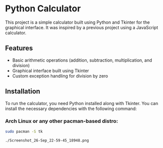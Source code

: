# Python Calculator

This project is a simple calculator built using Python and Tkinter for the graphical interface. It was inspired by a previous project using a JavaScript calculator.

## Features
- Basic arithmetic operations (addition, subtraction, multiplication, and division)
- Graphical interface built using Tkinter
- Custom exception handling for division by zero

## Installation

To run the calculator, you need Python installed along with Tkinter. You can install the necessary dependencies with the following command:

### Arch Linux or any other pacman-based distro:
```bash
sudo pacman -S tk

./Screenshot_26-Sep_22-59-45_18948.png
